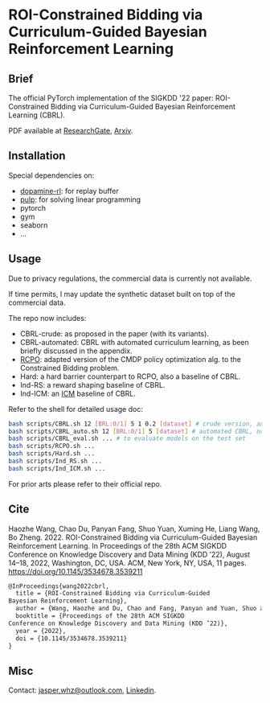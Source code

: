 # ROI-Constrained Bidding via Curriculum-Guided Bayesian Reinforcement Learning
## Brief 
The official PyTorch implementation of the SIGKDD '22 paper: ROI-Constrained Bidding via Curriculum-Guided Bayesian Reinforcement Learning (CBRL). 

PDF available at [ResearchGate](https://www.researchgate.net/publication/361222484_ROI_Constrained_Bidding_via_Curriculum-Guided_Bayesian_Reinforcement_Learning), [Arxiv](https://arxiv.org/abs/2206.05240).

## Installation

Special dependencies on:
- [dopamine-rl](https://pypi.org/project/dopamine-rl/): for replay buffer
- [pulp](https://pypi.org/project/PuLP/): for solving linear programming
- pytorch
- gym
- seaborn
- ...

## Usage
Due to privacy regulations, the commercial data is currently not available. 

If time permits, I may update the synthetic dataset built on top of the commercial data. 

The repo now includes:
- CBRL-crude: as proposed in the paper (with its variants).
- CBRL-automated: CBRL with automated curriculum learning, as been briefly discussed in the appendix. 
- [RCPO](https://arxiv.org/abs/1805.11074): adapted version of the CMDP policy optimization alg. to the Constrained Bidding problem. 
- Hard: a hard barrier counterpart to RCPO, also a baseline of CBRL. 
- Ind-RS: a reward shaping baseline of CBRL.
- Ind-ICM: an [ICM](https://arxiv.org/pdf/1705.05363.pdf) baseline of CBRL. 

Refer to the shell for detailed usage doc:
```bash
bash scripts/CBRL.sh 12 [BRL:0/1] 5 1 0.2 [dataset] # crude version, and BRL&CRL variants
bash scripts/CBRL_auto.sh 12 [BRL:0/1] 5 [dataset] # automated CBRL, no hand-tuning curriculum
bash scripts/CBRL_eval.sh ... # to evaluate models on the test set
bash scripts/RCPO.sh ... 
bash scripts/Hard.sh ... 
bash scripts/Ind_RS.sh ...
bash scripts/Ind_ICM.sh ...
```

For prior arts please refer to their official repo. 

## Cite
Haozhe Wang, Chao Du, Panyan Fang, Shuo Yuan, Xuming He, Liang
Wang, Bo Zheng. 2022. ROI-Constrained Bidding via Curriculum-Guided
Bayesian Reinforcement Learning. In Proceedings of the 28th ACM SIGKDD
Conference on Knowledge Discovery and Data Mining (KDD ’22), August
14–18, 2022, Washington, DC, USA. ACM, New York, NY, USA, 11 pages.
https://doi.org/10.1145/3534678.3539211

```latex
@InProceedings{wang2022cbrl,
  title = {ROI-Constrained Bidding via Curriculum-Guided
Bayesian Reinforcement Learning},
  author = {Wang, Haozhe and Du, Chao and Fang, Panyan and Yuan, Shuo and He, Xuming and Wang, Liang and Zheng, Bo},
  booktitle = {Proceedings of the 28th ACM SIGKDD
Conference on Knowledge Discovery and Data Mining (KDD ’22)},
  year = {2022},
  doi = {10.1145/3534678.3539211}
}
```

## Misc
Contact: jasper.whz@outlook.com, [Linkedin](https://www.linkedin.com/in/haozhe-wang-10877586/).